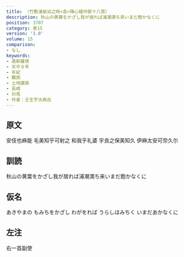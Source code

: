 ```yaml
---
title: （竹敷浦舶泊之時<各>陳心緒作歌十八首）
description: 秋山の黄葉をかざし我が居れば浦潮満ち来いまだ飽かなくに
position: 3707
category: 巻15
version: '1.0'
volume: 15
comparison:
- なし
keywords:
- 遣新羅使
- 天平８年
- 年紀
- 羈旅
- 土地讃美
- 長崎
- 対馬
- 作者：壬生宇太麻呂
---
```


## 原文

安伎也麻能 毛美知乎可射之 和我乎礼婆 宇良之保美知久 伊麻太安可奈久尓

## 訓読

秋山の黄葉をかざし我が居れば浦潮満ち来いまだ飽かなくに

## 仮名

あきやまの もみちをかざし わがをれば うらしほみちく いまだあかなくに

## 左注

右一首副使
